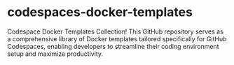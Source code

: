 # codespaces-docker-templates
Codespace Docker Templates Collection! This GitHub repository serves as a comprehensive library of Docker templates tailored specifically for GitHub Codespaces, enabling developers to streamline their coding environment setup and maximize productivity.
